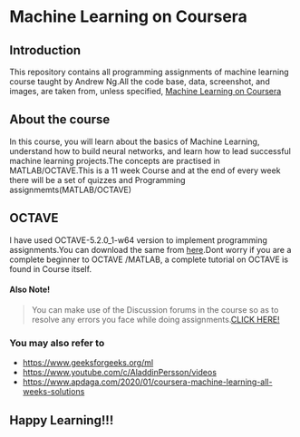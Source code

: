 # Machine Learning on Coursera
## Introduction
This repository contains all programming assignments of machine learning course taught by Andrew Ng.All the code base, data, screenshot, and images, are taken from, unless specified, [Machine Learning on Coursera](https://www.coursera.org/learn/machine-learning/)
## About the course
In this course, you will learn about the basics of  Machine Learning, understand how to build neural networks, and learn how to lead successful machine learning projects.The concepts are practised in MATLAB/OCTAVE.This is a 11 week Course and at the end of every week there will be a set of quizzes and Programming assignmemts(MATLAB/OCTAVE)
## OCTAVE
I have used OCTAVE-5.2.0_1-w64 version to implement programming assignments.You can download the same from [here](https://ftp.gnu.org/gnu/octave/windows/octave-5.2.0_1-w64-installer.exe).Dont worry if you are a complete beginner to OCTAVE /MATLAB, a complete tutorial on OCTAVE is found in Course itself.
#### Also Note!
> You can make use of the Discussion forums in the course so as to resolve any errors you face while doing assignments.[CLICK HERE!](https://www.coursera.org/learn/machine-learning/supplement/SFKpu/programming-tips-from-mentors)
### You may also refer to
- https://www.geeksforgeeks.org/ml 
- https://www.youtube.com/c/AladdinPersson/videos
- https://www.apdaga.com/2020/01/coursera-machine-learning-all-weeks-solutions



## Happy Learning!!!
